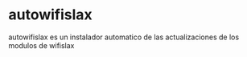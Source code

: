 # autowifislax
autowifislax es un instalador automatico de las actualizaciones de los modulos de wifislax
